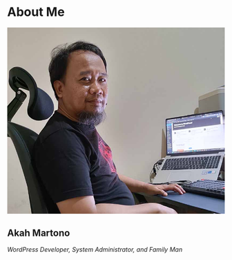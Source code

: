 # About Me
![Akah](/assets/akah-m.jpg)
## Akah Martono
_WordPress Developer, System Administrator, and Family Man_